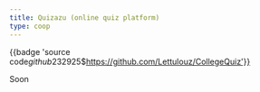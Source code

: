 ```yaml
---
title: Quizazu (online quiz platform)
type: coop
---
```


{{badge 'source code$github$232925$https://github.com/Lettulouz/CollegeQuiz'}}

Soon
